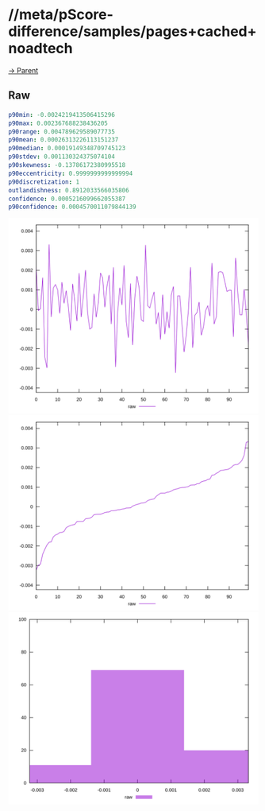 
# //meta/pScore-difference/samples/pages+cached+noadtech

[→ Parent](../..)


## Raw


```yaml
p90min: -0.0024219413506415296
p90max: 0.002367688238436205
p90range: 0.004789629589077735
p90mean: 0.00026313226113151237
p90median: 0.00019149348709745123
p90stdev: 0.001130324375074104
p90skewness: -0.13786172380995518
p90eccentricity: 0.9999999999999994
p90discretization: 1
outlandishness: 0.8912033566035806
confidence: 0.0005216099662055387
p90confidence: 0.0004570011079844139

```

![PLOT: raw-values](./raw/values.svg)![PLOT: raw-sorted](./raw/sorted.svg)![PLOT: raw-histogram](./raw/histogram.svg)